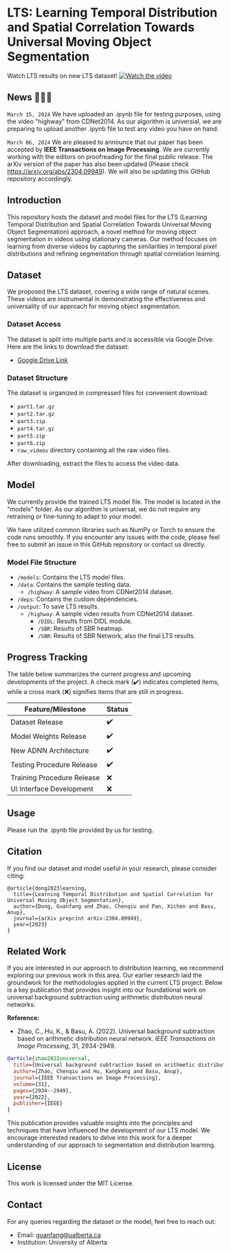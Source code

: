 # LTS: Learning Temporal Distribution and Spatial Correlation Towards Universal Moving Object Segmentation
Watch LTS results on new LTS dataset!
[![Watch the video](https://i.imgur.com/LW93XnL.png)](https://www.youtube.com/watch?v=BcLnNTne-n0)

## News 🎺🎺🎺
``March 15, 2024``
We have uploaded an .ipynb file for testing purposes, using the video "highway" from CDNet2014. As our algorithm is universial, we are preparing to upload another .ipynb file to test any video you have on hand.

``March 06, 2024``
We are pleased to announce that our paper has been accepted by **IEEE Transactions on Image Processing**. We are currently working with the editors on proofreading for the final public release. The arXiv version of the paper has also been updated (Please check https://arxiv.org/abs/2304.09949). We will also be updating this GitHub repository accordingly.

## Introduction
This repository hosts the dataset and model files for the LTS (Learning Temporal Distribution and Spatial Correlation Towards Universal Moving Object Segmentation) approach, a novel method for moving object segmentation in videos using stationary cameras. Our method focuses on learning from diverse videos by capturing the similarities in temporal pixel distributions and refining segmentation through spatial correlation learning.

## Dataset
We proposed the LTS dataset, covering a wide range of natural scenes. These videos are instrumental in demonstrating the effectiveness and universality of our approach for moving object segmentation.

### Dataset Access
The dataset is split into multiple parts and is accessible via Google Drive. Here are the links to download the dataset:
- [Google Drive Link](https://drive.google.com/drive/folders/1M3YsXmIBhsonYSMySTgI016kSXKwoV1j?usp=drive_link)

### Dataset Structure
The dataset is organized in compressed files for convenient download:
- `part1.tar.gz`
- `part2.tar.gz`
- `part3.zip`
- `part4.tar.gz`
- `part5.zip`
- `part6.zip`
- `raw_videos` directory containing all the raw video files.

After downloading, extract the files to access the video data.

## Model
We currently provide the trained LTS model file. The model is located in the "models" folder. As our algorithm is universal, we do not require any retraining or fine-tuning to adapt to your model.

We have utilized common libraries such as NumPy or Torch to ensure the code runs smoothly. If you encounter any issues with the code, please feel free to submit an issue in this GitHub repository or contact us directly.

### Model File Structure
- `/models`: Contains the LTS model files.
- `/data`: Contains the sample testing data.
  - `/highway`: A sample video from CDNet2014 dataset.
- `/deps`: Contains the custom dependencies.
- `/output`: To save LTS results.
  - `/highway`: A sample video results from CDNet2014 dataset.
    - `/DIDL`: Results from DIDL module.
    - `/SBR`: Results of SBR heatmap.
    - `/SBR`: Results of SBR Network, also the final LTS results.

## Progress Tracking

The table below summarizes the current progress and upcoming developments of the project. A check mark (✔️) indicates completed items, while a cross mark (❌) signifies items that are still in progress.

| Feature/Milestone         | Status |
|---------------------------|--------|
| Dataset Release           | ✔️     |
| Model Weights Release     | ✔️     |
| New ADNN Architecture     | ✔️     |
| Testing Procedure Release | ✔️     |
| Training Procedure Release| ❌     |
| UI Interface Development  | ❌     |

## Usage
Please run the .ipynb file provided by us for testing.

## Citation
If you find our dataset and model useful in your research, please consider citing:
```
@article{dong2023learning,
  title={Learning Temporal Distribution and Spatial Correlation for Universal Moving Object Segmentation},
  author={Dong, Guanfang and Zhao, Chenqiu and Pan, Xichen and Basu, Anup},
  journal={arXiv preprint arXiv:2304.09949},
  year={2023}
}
```

## Related Work

If you are interested in our approach to distribution learning, we recommend exploring our previous work in this area. Our earlier research laid the groundwork for the methodologies applied in the current LTS project. Below is a key publication that provides insight into our foundational work on universal background subtraction using arithmetic distribution neural networks:

**Reference:**
- Zhao, C., Hu, K., & Basu, A. (2022). Universal background subtraction based on arithmetic distribution neural network. *IEEE Transactions on Image Processing*, 31, 2934-2949.

```bibtex
@article{zhao2022universal,
  title={Universal background subtraction based on arithmetic distribution neural network},
  author={Zhao, Chenqiu and Hu, Kangkang and Basu, Anup},
  journal={IEEE Transactions on Image Processing},
  volume={31},
  pages={2934--2949},
  year={2022},
  publisher={IEEE}
}
```

This publication provides valuable insights into the principles and techniques that have influenced the development of our LTS model. We encourage interested readers to delve into this work for a deeper understanding of our approach to segmentation and distribution learning.


## License
This work is licensed under the MIT License.

## Contact
For any queries regarding the dataset or the model, feel free to reach out:
- Email: guanfang@ualberta.ca
- Institution: University of Alberta
